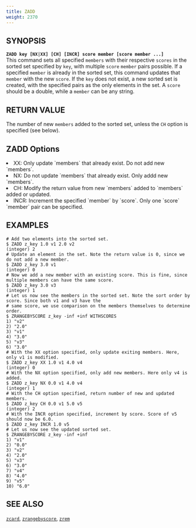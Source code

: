 ```yaml
---
title: ZADD
weight: 2370
---
```


## SYNOPSIS
<b>`ZADD key [NX|XX] [CH] [INCR] score member [score member ...]`</b><br>
This command sets all specified `members` with their respective `scores` in the sorted set 
specified by `key`, with multiple `score` `member` pairs possible. If a specified `member` is already in
the sorted set, this command updates that `member` with the new `score`. If the `key` does not exist, a new sorted set
is created, with the specified pairs as the only elements in the set. A `score` should be a double, 
while a `member` can be any string.

## RETURN VALUE
The number of new `members` added to the sorted set, unless the `CH` option is specified (see below).

## ZADD Options
<li> XX: Only update `members` that already exist. Do not add new `members`.</li>
<li> NX: Do not update `members` that already exist. Only addd new `members`.</li>
<li> CH: Modify the return value from new `members` added to `members` added or updated.</li>
<li> INCR: Increment the specified `member` by `score`. Only one `score` `member` pair can be specified.</li>

## EXAMPLES
```
# Add two elements into the sorted set.
$ ZADD z_key 1.0 v1 2.0 v2
(integer) 2
# Update an element in the set. Note the return value is 0, since we do not add a new member.
$ ZADD z_key 3.0 v1
(integer) 0
# Now we add a new member with an existing score. This is fine, since multiple members can have the same score.
$ ZADD z_key 3.0 v3
(integer) 1
# Let us now see the members in the sorted set. Note the sort order by score. Since both v1 and v3 have the
# same score, we use comparison on the members themselves to determine order.
$ ZRANGEBYSCORE z_key -inf +inf WITHSCORES
1) "v2"
2) "2.0"
3) "v1"
4) "3.0"
5) "v3"
6) "3.0"
# With the XX option specified, only update exiting members. Here, only v1 is modified.
$ ZADD z_key XX 1.0 v1 4.0 v4
(integer) 0
# With the NX option specified, only add new members. Here only v4 is added.
$ ZADD z_key NX 0.0 v1 4.0 v4
(integer) 1
# With the CH option specified, return number of new and updated members.
$ ZADD z_key CH 0.0 v1 5.0 v5
(integer) 2 
# With the INCR option specified, increment by score. Score of v5 should now be 6.0.
$ ZADD z_key INCR 1.0 v5
# Let us now see the updated sorted set.
$ ZRANGEBYSCORE z_key -inf +inf
1) "v1"
2) "0.0"
3) "v2"
4) "2.0"
5) "v3"
6) "3.0"
7) "v4"
8) "4.0"
9) "v5"
10) "6.0"
```

## SEE ALSO
[`zcard`](../zcard/), [`zrangebyscore`](../zrangebyscore/), [`zrem`](../zrem/)

